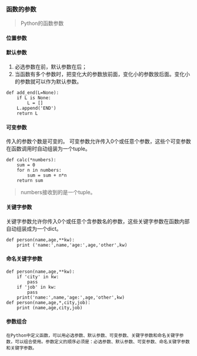 ### 函数的参数
> Python的函数参数

#### 位置参数

#### 默认参数
1. 必选参数在前，默认参数在后；
2. 当函数有多个参数时，把变化大的参数放前面，变化小的参数放后面。变化小的参数就可以作为默认参数。
```
def add_end(L=None):
    if L is None:
        L = []
    L.append('END')
    return L
```

#### 可变参数
传入的参数个数是可变的。
可变参数允许传入0个或任意个参数，这些个可变参数在函数调用时自动组装为一个tuple。
```
def calc(*numbers):
    sum = 0
    for n in numbers:
        sum = sum + n*n
    return sum
```
> numbers接收到的是一个tuple。

#### 关键字参数
关键字参数允许你传入0个或任意个含参数名的参数，这些关键字参数在函数内部自动组装成为一个dict。
```
def person(name,age,**kw):
    print ('name:',name,'age:',age,'other',kw)
```

#### 命名关键字参数

```
def person(name,age,**kw):
    if 'city' in kw:
        pass
    if 'job' in kw:
        pass
    print('name:',name,'age:',age,'other',kw)
def person(name,age,*,city,job):
    print (name,age,city,job)
```
#### 参数组合
    在Python中定义函数，可以用必选参数、默认参数、可变参数、关键字参数和命名关键字参数，可以组合使用。参数定义的顺序必须是：必选参数、默认参数、可变参数、命名关键字参数和关键字参数。
